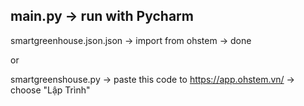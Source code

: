 main.py -> run with Pycharm
--------------------------------------------------------------------------------------

smartgreenhouse.json.json -> import from ohstem -> done

or

smartgreenshouse.py -> paste this code to https://app.ohstem.vn/ -> choose "Lập Trình" 
